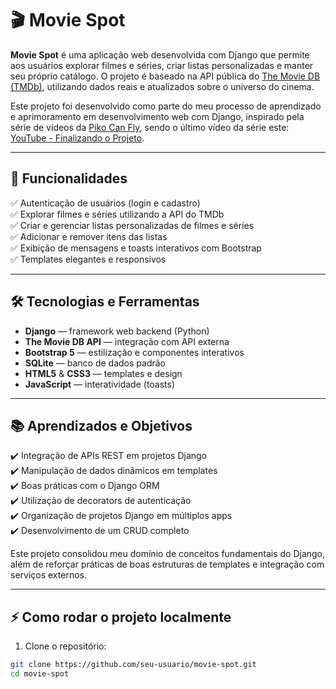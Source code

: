 # 🎬 Movie Spot

**Movie Spot** é uma aplicação web desenvolvida com Django que permite aos usuários explorar filmes e séries, criar listas personalizadas e manter seu próprio catálogo. O projeto é baseado na API pública do [The Movie DB (TMDb)](https://www.themoviedb.org/documentation/api), utilizando dados reais e atualizados sobre o universo do cinema.

Este projeto foi desenvolvido como parte do meu processo de aprendizado e aprimoramento em desenvolvimento web com Django, inspirado pela série de vídeos da [Piko Can Fly](https://www.youtube.com/@PikoCanFly), sendo o último vídeo da série este: [YouTube - Finalizando o Projeto](https://www.youtube.com/watch?v=cDS3V_n8a3M).

---

## 🚀 Funcionalidades

✅ Autenticação de usuários (login e cadastro)  
✅ Explorar filmes e séries utilizando a API do TMDb  
✅ Criar e gerenciar listas personalizadas de filmes e séries  
✅ Adicionar e remover itens das listas  
✅ Exibição de mensagens e toasts interativos com Bootstrap  
✅ Templates elegantes e responsivos  

---

## 🛠️ Tecnologias e Ferramentas

- **Django** — framework web backend (Python)
- **The Movie DB API** — integração com API externa
- **Bootstrap 5** — estilização e componentes interativos
- **SQLite** — banco de dados padrão
- **HTML5** & **CSS3** — templates e design
- **JavaScript** — interatividade (toasts)

---

## 📚 Aprendizados e Objetivos

✔️ Integração de APIs REST em projetos Django  
✔️ Manipulação de dados dinâmicos em templates  
✔️ Boas práticas com o Django ORM  
✔️ Utilização de decorators de autenticação  
✔️ Organização de projetos Django em múltiplos apps  
✔️ Desenvolvimento de um CRUD completo  

Este projeto consolidou meu domínio de conceitos fundamentais do Django, além de reforçar práticas de boas estruturas de templates e integração com serviços externos.

---

## ⚡ Como rodar o projeto localmente

1. Clone o repositório:

```bash
git clone https://github.com/seu-usuario/movie-spot.git
cd movie-spot
